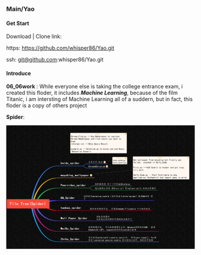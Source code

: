 ### Main/Yao

#### Get Start

Download | Clone link: 

https: https://github.com/whisper86/Yao.git

ssh: git@github.com:whisper86/Yao.git

#### Introduce

**06_06work** : While everyone else is taking the college entrance exam, i created this floder, it includes ***Machine Learning***, because of the film Titanic, i am intersting of Machine Learning all of a suddern, but in fact, this floder is a copy of others project

**Spider**:

<img src="File_Tree.png" alt="File_Tree" style="zoom:150%;" />
